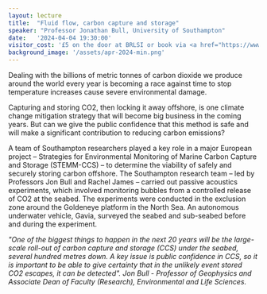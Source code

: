 ```yaml
---
layout: lecture
title:  "Fluid flow, carbon capture and storage"
speaker: "Professor Jonathan Bull, University of Southampton"
date:   '2024-04-04 19:30:00'
visitor_cost: '£5 on the door at BRLSI or book via <a href="https://www.eventbrite.co.uk/e/fluid-flow-carbon-capture-and-storage-tickets-862061227337">Eventbrite</a> to access on Zoom'
background_image: '/assets/apr-2024-min.png'
---
```

Dealing with the billions of metric tonnes of carbon dioxide we produce around the world every year is becoming a race against time to stop temperature increases cause severe environmental damage.

Capturing and storing CO2, then locking it away offshore, is one climate change mitigation strategy that will become big business in the coming years. But can we give the public confidence that this method is safe and will make a significant contribution to reducing carbon emissions?

A team of Southampton researchers played a key role in a major European project – Strategies for Environmental Monitoring of Marine Carbon Capture and Storage (STEMM-CCS) – to determine the viability of safely and securely storing carbon offshore. The Southampton research team – led by Professors Jon Bull and Rachel James – carried out passive acoustics experiments, which involved monitoring bubbles from a controlled release of CO2 at the seabed. The experiments were conducted in the exclusion zone around the Goldeneye platform in the North Sea. An autonomous underwater vehicle, Gavia, surveyed the seabed and sub-seabed before and during the experiment.

<i>"One of the biggest things to happen in the next 20 years will be the large-scale roll-out of carbon capture and storage (CCS) under the seabed, several hundred metres down. A key issue is public confidence in CCS, so it is important to be able to give certainty that in the unlikely event stored CO2 escapes, it can be detected". Jon Bull - Professor of Geophysics and Associate Dean of Faculty (Research), Environmental and Life Sciences.</i>
